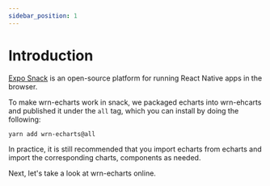 ```yaml
---
sidebar_position: 1
---
```


# Introduction

[Expo Snack](https://snack.expo.dev/) is an open-source platform for running React Native apps in the browser.

To make wrn-echarts work in snack, we packaged echarts into wrn-ehcarts and published it under the `all` tag, which you can install by doing the following:

```bash
yarn add wrn-echarts@all
```

In practice, it is still recommended that you import echarts from echarts and import the corresponding charts, components as needed.

Next, let's take a look at wrn-echarts online.